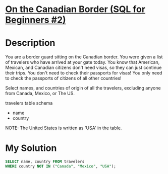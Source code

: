 # [On the Canadian Border (SQL for Beginners #2)](https://www.codewars.com/kata/590ba881fe13cfdcc20001b4)

# Description
You are a border guard sitting on the Canadian border. You were given a list of travelers who have arrived at your gate 
today. You know that American, Mexican, and Canadian citizens don't need visas, so they can just continue their trips. 
You don't need to check their passports for visas! You only need to check the passports of citizens of all other 
countries!

Select names, and countries of origin of all the travelers, excluding anyone from Canada, Mexico, or The US.

travelers table schema

* name
* country

NOTE: The United States is written as 'USA' in the table.

# My Solution
```sql
SELECT name, country FROM travelers
WHERE country NOT IN ("Canada", "Mexico", "USA");
```
